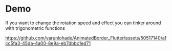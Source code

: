 # Demo
If you want to change the rotation speed and effect you can tinker around with trigonometric functions






https://github.com/varunlohade/AnimatedBorder_Flutter/assets/50517140/a1cc5fa3-45da-4a00-8e9a-eb7dbbc1ed71

